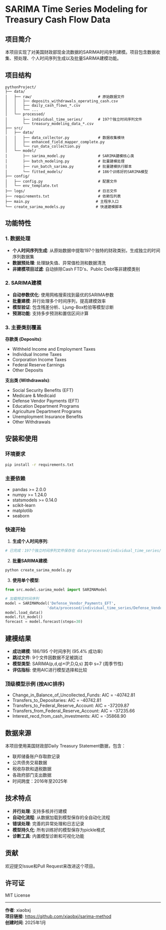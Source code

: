 # SARIMA Time Series Modeling for Treasury Cash Flow Data

## 项目简介

本项目实现了对美国财政部现金流数据的SARIMA时间序列建模。项目包含数据收集、预处理、个人时间序列生成以及批量SARIMA建模功能。

## 项目结构

```
pythonProject/
├── data/
│   ├── raw/                              # 原始数据文件
│   │   ├── deposits_withdrawals_operating_cash.csv
│   │   ├── daily_cash_flows_*.csv
│   │   └── ...
│   └── processed/
│       ├── individual_time_series/       # 197个独立时间序列文件
│       └── treasury_modeling_data_*.csv
├── src/
│   ├── data/
│   │   ├── data_collector.py             # 数据收集模块
│   │   ├── enhanced_field_mapper_complete.py
│   │   └── run_data_collection.py
│   └── model/
│       ├── sarima_model.py               # SARIMA建模核心类
│       ├── batch_modeling.py             # 批量建模处理
│       ├── run_batch_sarima.py           # 批量建模执行脚本
│       └── fitted_models/                # 186个训练好的SARIMA模型
├── config/
│   ├── config.py                         # 配置文件
│   └── env_template.txt
├── logs/                                 # 日志文件
├── requirements.txt                      # 依赖包列表
├── main.py                              # 主程序入口
└── create_sarima_models.py              # 快速建模脚本
```

## 功能特性

### 1. 数据处理
- **个人时间序列生成**: 从原始数据中提取197个独特的财政类别，生成独立的时间序列数据集
- **数据预处理**: 处理缺失值、异常值检测和数据清洗
- **非建模项目过滤**: 自动排除Cash FTD's、Public Debt等非建模类别

### 2. SARIMA建模
- **自动参数优化**: 使用网格搜索找到最优的SARIMA参数
- **批量建模**: 并行处理多个时间序列，提高建模效率
- **模型验证**: 包含残差分析、Ljung-Box检验等模型诊断
- **预测功能**: 支持多步预测和置信区间计算

### 3. 主要类别覆盖

**存款类 (Deposits)**:
- Withheld Income and Employment Taxes
- Individual Income Taxes  
- Corporation Income Taxes
- Federal Reserve Earnings
- Other Deposits

**支出类 (Withdrawals)**:
- Social Security Benefits (EFT)
- Medicare & Medicaid
- Defense Vendor Payments (EFT)
- Education Department Programs
- Agriculture Department Programs
- Unemployment Insurance Benefits
- Other Withdrawals

## 安装和使用

### 环境要求
```bash
pip install -r requirements.txt
```

### 主要依赖
- pandas >= 2.0.0
- numpy >= 1.24.0
- statsmodels >= 0.14.0
- scikit-learn
- matplotlib
- seaborn

### 快速开始

1. **生成个人时间序列**:
```python
# 已完成：197个独立时间序列文件保存在 data/processed/individual_time_series/
```

2. **批量SARIMA建模**:
```bash
python create_sarima_models.py
```

3. **使用单个模型**:
```python
from src.model.sarima_model import SARIMAModel

# 加载特定时间序列
model = SARIMAModel('Defense_Vendor_Payments_EFT', 
                   'data/processed/individual_time_series/Defense_Vendor_Payments_EFT.csv')
model.load_data()
model.fit_model()
forecast = model.forecast(steps=30)
```

## 建模结果

- **成功建模**: 186/195 个时间序列 (95.4% 成功率)
- **跳过文件**: 9个文件因数据不足被跳过
- **模型类型**: SARIMA(p,d,q)×(P,D,Q,s) 其中 s=7 (周季节性)
- **评估指标**: 使用AIC进行模型选择和比较

### 顶级模型示例 (按AIC排序)
- Change_in_Balance_of_Uncollected_Funds: AIC = -40742.81
- Transfers_to_Depositaries: AIC = -40742.81  
- Transfers_to_Federal_Reserve_Account: AIC = -37209.87
- Transfers_from_Federal_Reserve_Account: AIC = -37235.66
- Interest_recd_from_cash_investments: AIC = -35868.90

## 数据来源

本项目使用美国财政部Daily Treasury Statement数据，包含：
- 联邦储备账户存取款记录
- 公共债务交易数据
- 税收存款和退税数据
- 各政府部门支出数据
- 时间跨度：2016年至2025年

## 技术特点

- **并行处理**: 支持多核并行建模
- **自动化流程**: 从数据加载到模型保存的全自动化流程
- **错误处理**: 完善的异常处理和日志记录
- **模型持久化**: 所有训练好的模型保存为pickle格式
- **诊断工具**: 内置模型诊断和可视化功能

## 贡献

欢迎提交Issue和Pull Request来改进这个项目。

## 许可证

MIT License

---

**作者**: xiaobxj  
**项目链接**: https://github.com/xiaobxj/sarima-method  
**创建时间**: 2025年1月
